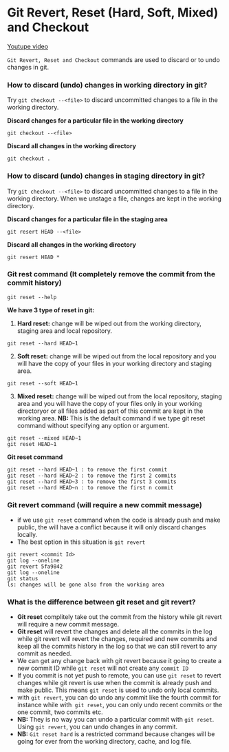 # Git Revert, Reset (Hard, Soft, Mixed) and Checkout
[Youtupe video](https://www.youtube.com/watch?v=VUuGa1QFmcA)

`Git Revert, Reset and Checkout` commands are used to discard or to undo changes in git.

### How to discard (undo) changes in working directory in git?
Try `git checkout --<file>` to discard uncommitted changes to a file in the working directory. 

**Discard changes for a particular file in the working directory**
```
git checkout --<file>
```

**Discard all changes in the working directory**
```
git checkout .
```

### How to discard (undo) changes in staging directory in git?
Try `git checkout --<file>` to discard uncommitted changes to a file in the working directory. When we unstage a file, changes are kept in the working directory.

**Discard changes for a particular file in the staging area**
```
git resert HEAD --<file>
```

**Discard all changes in the working directory**
```
git resert HEAD *
```

### Git rest command (It completely remove the commit from the commit history)
```
git reset --help
```
**We have 3 type of reset in git:**
1. **Hard reset:** change will be wiped out from the working directory, staging area and local repository. 
```
git reset --hard HEAD~1
```
2. **Soft reset:** change will be wiped out from the local repository and you will have the copy of your files in your working directory and staging area.
```
git reset --soft HEAD~1
```
3. **Mixed reset:** change will be wiped out from the local repository, staging area and you will have the copy of your files only in your working directoryor or all files added as part of this commit are kept in the working area. 
**NB:** This is the default command if we type git reset command without specifying any option or argument.
```
git reset --mixed HEAD~1
git reset HEAD~1
```

**Git reset command**
```
git reset --hard HEAD~1 : to remove the first commit
git reset --hard HEAD~2 : to remove the first 2 commits
git reset --hard HEAD~3 : to remove the first 3 commits
git reset --hard HEAD~n : to remove the first n commit
```

### Git revert command (will require a new commit message)
- if we use `git reset` command when the code is already push and make public, the will have a conflict because it will only discard changes locally.
- The best option in this situation is `git revert`
```
git revert <commit Id>
git log --oneline
git revert 5fa9842
git log --oneline
git status
ls: changes will be gone also from the working area
```

### What is the difference between git reset and git revert?
- **Git reset** complitely take out the commit from the history while git revert will require a new commit message.
- **Git reset** will revert the changes and delete all the commits in the log while git revert will revert the changes, required and new commits and keep all the commits history in the log so that we can still revert to any commit as needed.
- We can get any change back with git revert because it going to create a new commit ID while `git reset` will not create any `commit ID`
- If you commit is not yet push to remote, you can use `git reset` to revert changes while git revert is use when the commit is already push and make public. This means `git reset` is used to undo only local commits.
- with `git revert`, you can do undo any commit like the fourth commit for instance while with` git reset`, you can only undo recent commits or the one commit, two commits etc. 
- **NB:** They is no way you can undo a particular commit with `git reset`. Using `git revert`, you can undo changes in any commit.
- **NB:** `Git reset hard` is a restricted command because changes will be going for ever from the working directory, cache, and log file. 

